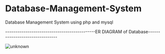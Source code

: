 # Database-Management-System
Database Management System using php and mysql

---------------------------------------------ER DIAGRAM of Database--------------------------------

![unknown](https://user-images.githubusercontent.com/72527510/148664636-cbedfd3d-2299-4ede-8cb1-1ef7554457c7.png)
